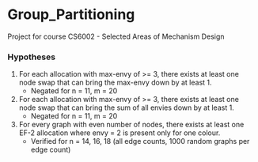 # Group_Partitioning
Project for course CS6002 - Selected Areas of Mechanism Design

### Hypotheses
1. For each allocation with max-envy of >= 3, there exists at least one node swap that can bring the max-envy down by at least 1.
    - Negated for n = 11, m = 20
2. For each allocation with max-envy of >= 3, there exists at least one node swap that can bring the sum of all envies down by at least 1.
    - Negated for n = 11, m = 20
3. For every graph with even number of nodes, there exists at least one EF-2 allocation where envy = 2 is present only for one colour.
    - Verified for n = 14, 16, 18 (all edge counts, 1000 random graphs per edge count)